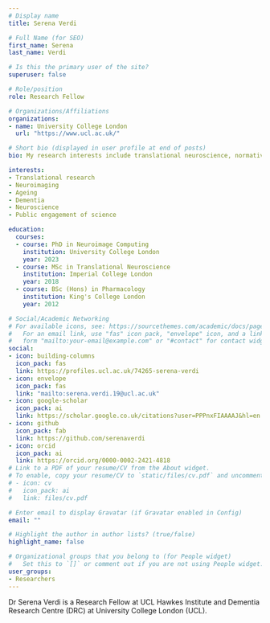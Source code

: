 ```yaml
---
# Display name
title: Serena Verdi

# Full Name (for SEO)
first_name: Serena
last_name: Verdi

# Is this the primary user of the site?
superuser: false

# Role/position
role: Research Fellow

# Organizations/Affiliations
organizations:
- name: University College London
  url: "https://www.ucl.ac.uk/"

# Short bio (displayed in user profile at end of posts)
bio: My research interests include translational neuroscience, normative modelling, ageing and dementia

interests:
- Translational research
- Neuroimaging
- Ageing
- Dementia
- Neuroscience
- Public engagement of science

education:
  courses:
  - course: PhD in Neuroimage Computing 
    institution: University College London
    year: 2023
  - course: MSc in Translational Neuroscience
    institution: Imperial College London
    year: 2018
  - course: BSc (Hons) in Pharmacology
    institution: King's College London
    year: 2012

# Social/Academic Networking
# For available icons, see: https://sourcethemes.com/academic/docs/page-builder/#icons
#   For an email link, use "fas" icon pack, "envelope" icon, and a link in the
#   form "mailto:your-email@example.com" or "#contact" for contact widget.
social:
- icon: building-columns
  icon_pack: fas
  link: https://profiles.ucl.ac.uk/74265-serena-verdi
- icon: envelope
  icon_pack: fas
  link: "mailto:serena.verdi.19@ucl.ac.uk"
- icon: google-scholar
  icon_pack: ai
  link: https://scholar.google.co.uk/citations?user=PPPnxFIAAAAJ&hl=en
- icon: github
  icon_pack: fab
  link: https://github.com/serenaverdi
- icon: orcid
  icon_pack: ai
  link: https://orcid.org/0000-0002-2421-4818
# Link to a PDF of your resume/CV from the About widget.
# To enable, copy your resume/CV to `static/files/cv.pdf` and uncomment the lines below.
# - icon: cv
#   icon_pack: ai
#   link: files/cv.pdf

# Enter email to display Gravatar (if Gravatar enabled in Config)
email: ""

# Highlight the author in author lists? (true/false)
highlight_name: false

# Organizational groups that you belong to (for People widget)
#   Set this to `[]` or comment out if you are not using People widget.
user_groups:
- Researchers
---
```


Dr Serena Verdi is a Research Fellow at UCL Hawkes Institute and Dementia Research Centre (DRC) at University College London (UCL).

